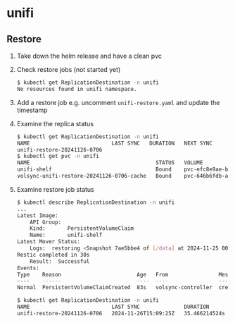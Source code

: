 # unifi

## Restore

1. Take down the helm release and have a clean pvc
1. Check restore jobs (not started yet)

    ```bash
    $ kubectl get ReplicationDestination -n unifi
    No resources found in unifi namespace.
    ```

1. Add a restore job e.g. uncomment `unifi-restore.yaml` and update the timestamp
1. Examine the replica status

    ```bash
    $ kubectl get ReplicationDestination -n unifi
    NAME                          LAST SYNC   DURATION   NEXT SYNC
    unifi-restore-20241126-0706
    $ kubectl get pvc -n unifi
    NAME                                        STATUS   VOLUME                                     CAPACITY   ACCESS MODES   STORAGECLASS     VOLUMEATTRIBUTESCLASS   AGE
    unifi-shelf                                 Bound    pvc-efc8e9ae-b089-4b71-8079-bd79e999982f   3Gi        RWO            local-hostpath   <unset>                 18m
    volsync-unifi-restore-20241126-0706-cache   Bound    pvc-646b6fdb-afca-41ab-82ea-451e765a154b   1Gi        RWO            local-hostpath   <unset>                 43s
    ```

1. Examine restore job status

    ```bash
    $ kubectl describe ReplicationDestination -n unifi
    ...
    Latest Image:
        API Group:
        Kind:       PersistentVolumeClaim
        Name:       unifi-shelf
    Latest Mover Status:
        Logs:  restoring <Snapshot 7ae5bbe4 of [/data] at 2024-11-25 00:00:12.619177665 +0000 UTC by root@volsync> to .
    Restic completed in 30s
        Result:  Successful
    Events:
    Type    Reason                        Age   From                Message
    ----    ------                        ----  ----                -------
    Normal  PersistentVolumeClaimCreated  83s   volsync-controller  created PersistentVolumeClaim/volsync-unifi-restore-20241126-0706-cache to receive incoming data

    $ kubectl get ReplicationDestination -n unifi
    NAME                          LAST SYNC              DURATION        NEXT SYNC
    unifi-restore-20241126-0706   2024-11-26T15:09:25Z   35.466214524s
    ```
